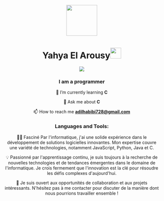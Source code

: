 <div align="center">
<p align="center"><img src="https://github.com/7oSkaaa/7oSkaaa/blob/main/Images/about_me.gif?raw=true" width="100px"></p>
<h1 align="center"><b>Yahya El Arousy</b><img src="https://media.giphy.com/media/hvRJCLFzcasrR4ia7z/giphy.gif" width="35"></h1>
<p align="center">
  <a href="https://github.com/DenverCoder1/readme-typing-svg"><img src="https://readme-typing-svg.herokuapp.com?font=Time+New+Roman&color=cyan&size=25&center=true&vCenter=true&width=600&height=100&lines=you+O++welcome..&hearts;++;I'm+A+Computer+Science+Student,;Student+in+1337+UM6P+RABAT,;Active+Learner/Researcher,;Love+to+learn+new+stuffs..<3"></a>
</p>
<h3 align="center">I am a programmer</h3>

🌱 I’m currently learning **C**

💬 Ask me about **C**

📫 How to reach me **adilhabibi728@gmail.com**

<h3>Languages and Tools:</h3>

👨‍💻 Fasciné Par l'informatique, j'ai une solide expérience dans le développement de solutions logicielles innovantes. Mon expertise couvre une variété de technologies, notamment JavaScript, Python, Java et C.

💡 Passionné par l'apprentissage continu, je suis toujours à la recherche de nouvelles technologies et de tendances émergentes dans le domaine de l'informatique. Je crois fermement que l'innovation est la clé pour résoudre les défis complexes d'aujourd'hui.

🤝 Je suis ouvert aux opportunités de collaboration et aux projets intéressants. N'hésitez pas à me contacter pour discuter de la manière dont nous pourrions travailler ensemble !
